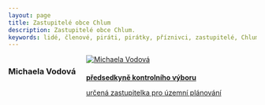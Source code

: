 ```yaml
---
layout: page
title: Zastupitelé obce Chlum
description: Zastupitelé obce Chlum.
keywords: lidé, členové, piráti, pirátky, příznivci, zastupitelé, Chlum
---
```


<div class="o-section">
<div class="row"> 
<div class="columns medium-12">          
        
<div class="o-section-header o-section-header--bordered">
<h3 class="o-section__heading t-h2-super">
            Michaela Vodová
</h3>
</div>
<div class="c-program-candidates">
<div class="c-program-candidate-badge">
<a class="c-program-candidate-badge__body" 
            href="https://trebicsko.pirati.cz/lide/michaela-vodova/">
<div class="c-program-candidate-badge__avatar">
<img 
            src="https://trebicsko.pirati.cz/assets/8a55e6-e963f7969330edf744efe44032d1b079412dfcd34a23eb3109bf5ddc22ca8ef6.jpg" 
            alt="Michaela Vodová" 
class="c-program-candidate-badge__avatar-image">
</div>
<div class="c-program-candidate-badge__description">
<h4 class="c-program-candidate-badge__name"><span class="c-headline-anchor">
            
</span></h4>
<strong class="c-program-candidate-badge__profession">
předsedkyně kontrolního výboru
</strong>
<p class="c-program-candidate-badge__bio">
určená zastupitelka pro územní plánování
</p>
</div>
</a>
</div>
</div>
